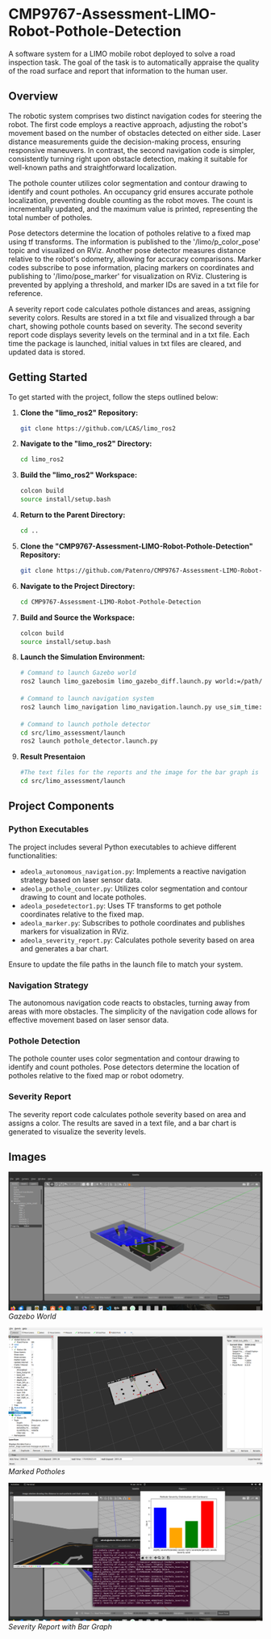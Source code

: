 # CMP9767-Assessment-LIMO-Robot-Pothole-Detection

A software system for a LIMO mobile robot deployed to solve a road inspection task. The goal of the task is to automatically appraise the quality of the road surface and report that information to the human user.

## Overview

The robotic system comprises two distinct navigation codes for steering the robot. The first code employs a reactive approach, adjusting the robot's movement based on the number of obstacles detected on either side. Laser distance measurements guide the decision-making process, ensuring responsive maneuvers. In contrast, the second navigation code is simpler, consistently turning right upon obstacle detection, making it suitable for well-known paths and straightforward localization.

The pothole counter utilizes color segmentation and contour drawing to identify and count potholes. An occupancy grid ensures accurate pothole localization, preventing double counting as the robot moves. The count is incrementally updated, and the maximum value is printed, representing the total number of potholes.

Pose detectors determine the location of potholes relative to a fixed map using tf transforms. The information is published to the '/limo/p_color_pose' topic and visualized on RViz. Another pose detector measures distance relative to the robot's odometry, allowing for accuracy comparisons. Marker codes subscribe to pose information, placing markers on coordinates and publishing to '/limo/pose_marker' for visualization on RViz. Clustering is prevented by applying a threshold, and marker IDs are saved in a txt file for reference.

A severity report code calculates pothole distances and areas, assigning severity colors. Results are stored in a txt file and visualized through a bar chart, showing pothole counts based on severity. The second severity report code displays severity levels on the terminal and in a txt file. Each time the package is launched, initial values in txt files are cleared, and updated data is stored.

## Getting Started

To get started with the project, follow the steps outlined below:

1. **Clone the "limo_ros2" Repository:**
    ```bash
    git clone https://github.com/LCAS/limo_ros2
    ```

2. **Navigate to the "limo_ros2" Directory:**
    ```bash
    cd limo_ros2
    ```

3. **Build the "limo_ros2" Workspace:**
    ```bash
    colcon build
    source install/setup.bash
    ```

4. **Return to the Parent Directory:**
    ```bash
    cd ..
    ```

5. **Clone the "CMP9767-Assessment-LIMO-Robot-Pothole-Detection" Repository:**
    ```bash
    git clone https://github.com/Patenro/CMP9767-Assessment-LIMO-Robot-Pothole-Detection-.git
    ```

6. **Navigate to the Project Directory:**
    ```bash
    cd CMP9767-Assessment-LIMO-Robot-Pothole-Detection
    ```

7. **Build and Source the Workspace:**
    ```bash
    colcon build
    source install/setup.bash
    ```

8. **Launch the Simulation Environment:**
    ```bash
    # Command to launch Gazebo world
    ros2 launch limo_gazebosim limo_gazebo_diff.launch.py world:=/path/to/your/world/file.world
    
    # Command to launch navigation system
    ros2 launch limo_navigation limo_navigation.launch.py use_sim_time:=true map:=/path/to/your/map.yaml
    
    # Command to launch pothole detector
    cd src/limo_assessment/launch
    ros2 launch pothole_detector.launch.py
   
    ```
9. **Result Presentaion**
    ```bash
    #The text files for the reports and the image for the bar graph is saved in this directory
    cd src/limo_assessment/launch

    ```
   
## Project Components

### Python Executables

The project includes several Python executables to achieve different functionalities:

- `adeola_autonomous_navigation.py`: Implements a reactive navigation strategy based on laser sensor data.
- `adeola_pothole_counter.py`: Utilizes color segmentation and contour drawing to count and locate potholes.
- `adeola_posedetector1.py`: Uses TF transforms to get pothole coordinates relative to the fixed map.
- `adeola_marker.py`: Subscribes to pothole coordinates and publishes markers for visualization in RViz.
- `adeola_severity_report.py`: Calculates pothole severity based on area and generates a bar chart.


Ensure to update the file paths in the launch file to match your system.

### Navigation Strategy

The autonomous navigation code reacts to obstacles, turning away from areas with more obstacles. The simplicity of the navigation code allows for effective movement based on laser sensor data.

### Pothole Detection

The pothole counter uses color segmentation and contour drawing to identify and count potholes. Pose detectors determine the location of potholes relative to the fixed map or robot odometry.

### Severity Report

The severity report code calculates pothole severity based on area and assigns a color. The results are saved in a text file, and a bar chart is generated to visualize the severity levels.

## Images

![Gazebo World](src/limo_assessment/resource/Display3.png "Gazebo World")
*Gazebo World*

![Marked Potholes](src/limo_assessment/resource/Display2.png "Marked Potholes")
*Marked Potholes*

![Severity Report with Bar Graph](src/limo_assessment/resource/Display1.png "Severity Report with Bar Graph")
*Severity Report with Bar Graph*

